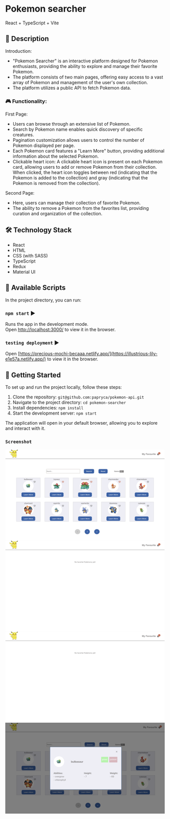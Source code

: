 # Pokemon searcher

React + TypeScript + Vite

## 📝 Description

Introduction:
- "Pokemon Searcher" is an interactive platform designed for Pokemon enthusiasts, providing the ability to explore and manage their favorite Pokemon.
- The platform consists of two main pages, offering easy access to a vast array of Pokemon and management of the user's own collection.
- The platform utilizes a public API to fetch Pokemon data.

### 🎮 Functionality:
First Page:

- Users can browse through an extensive list of Pokemon.
- Search by Pokemon name enables quick discovery of specific creatures.
- Pagination customization allows users to control the number of Pokemon displayed per page.
- Each Pokemon card features a "Learn More" button, providing additional information about the selected Pokemon.
- Clickable heart icon: A clickable heart icon is present on each Pokemon card, allowing users to add or remove Pokemon from their collection. When clicked, the heart icon toggles between red (indicating that the Pokemon is added to the collection) and gray (indicating that the Pokemon is removed from the collection).

Second Page:

- Here, users can manage their collection of favorite Pokemon.
- The ability to remove a Pokemon from the favorites list, providing curation and organization of the collection.

## 🛠️ Technology Stack

- React
- HTML
- CSS (with SASS)
- TypeScript
- Redux
- Material UI

## 📜 Available Scripts

In the project directory, you can run:

### `npm start` ▶️

Runs the app in the development mode.\
Open [http://localhost:3000/](http://localhost:3000/) to view it in the browser.

### `testing deployment` ▶️

Open [https://precious-mochi-becaaa.netlify.app/](https://illustrious-lily-e1e57a.netlify.app/) to view it in the browser.

## 🚀 Getting Started

To set up and run the project locally, follow these steps:

1. Clone the repository: `git@github.com:papryca/pokemon-api.git`
2. Navigate to the project directory: `cd pokemon-searcher`
3. Install dependencies: `npm install`
4. Start the development server: `npm start`

The application will open in your default browser, allowing you to explore and interact with it.

### `Screenshot`

![docs/page1.png](docs/page1.png)
![docs/page2.png](docs/page2.png)
![docs/page3.png](docs/page3.png)
![docs/page4.png](docs/page4.png)

